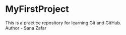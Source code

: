 # MyFirstProject
This is a practice repository for learning Git and GitHub.
<br>
Author - Sana Zafar
